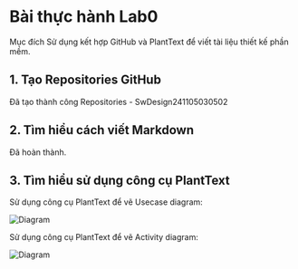# Bài thực hành Lab0
Mục đích
Sử dụng kết hợp GitHub và PlantText để viết tài liệu thiết kế phần mềm.
## 1. Tạo Repositories GitHub
Đã tạo thành công Repositories - SwDesign241105030502

## 2. Tìm hiểu cách viết Markdown
Đã hoàn thành.

## 3. Tìm hiểu sử dụng công cụ PlantText
Sử dụng công cụ PlantText để vẽ Usecase diagram:

![Diagram](http://www.plantuml.com/plantuml/png/Z9AzQiCm4CTtFSNXgORc1KemsGs5WWbTXIqY4LiE-aWBfLE7hiqR94E75hfriYaTv1VH4_GLUiW9mSMOQX3YVtU_-z9F-xtGXYfZgvBGtDGAeeoxlUIm5UvTHa0rPCkJAUNkaFCWfeGebXigLoM3g7lfdkGArkxh4hfTU4lkcuzD10y4y8GhMy9ibi35TJ21rKn9MZ7OkZrigDPtjIhYu9aE70rtdqWqGfxWc2WcmNCQrcEErVKLnN05yxcGUMaBbYG3o7YY0IG8GqAF-9CanDnOd25Kg1XOe-7DZcOV2prgzzOthsOgwbpXBIu7Ae6xqxxTOGV2jyyIcwfzSn3_OqoEwf6G1PC5_fLV0000__y30000)

Sử dụng công cụ PlantText để vẽ Activity diagram:

![Diagram](https://www.planttext.com/api/plantuml/png/V54xQiD04Etd58Cg-GfIu-3644WJNq2Hrjb5sf4YxHO2TIbJfKmNCEuIIE4c4i65Gkwn9yWLCfOCjWYu6sRUb_djzlFAHAMnEeFcAj6A6XWM4AnAMsFislS27wnhDuHP_uMcVrMOolom2A6vhIiZT0F1KhdkaT18rpsXAIEwly0w6WMBJCKfSoAI37dJc2hNxdK8mOqSZCbrBmeJoshJ-yYyiyRaXDxgTFFEG-7PWMtwtK57qIGE5hB_H8wzAK9GQ_HdZ1I4_i3bFkssdW7Yj67AacPiE2RxVlxvO8qu195L0lthezib4Uy_Q29yIiQj12LgpR_92vZpp0_x0m00__y30000)

